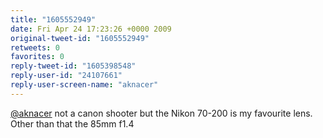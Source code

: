 ```yaml
---
title: "1605552949"
date: Fri Apr 24 17:23:26 +0000 2009
original-tweet-id: "1605552949"
retweets: 0
favorites: 0
reply-tweet-id: "1605398548"
reply-user-id: "24107661"
reply-user-screen-name: "aknacer"
---
```

<a href="https://twitter.com/aknacer">@aknacer</a> not a canon shooter but the Nikon 70-200 is my favourite lens. Other than that the 85mm f1.4
